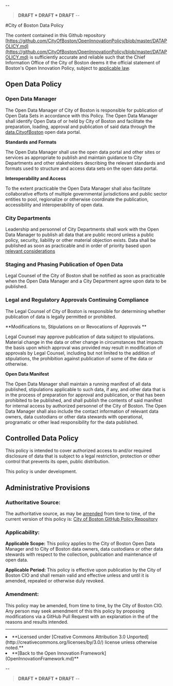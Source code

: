 --
>**DRAFT * DRAFT * DRAFT**
--

#City of Boston Data Policy

The content contained in this Github repository [https://github.com/CityOfBoston/OpenInnovationPolicy/blob/master/DATAPOLICY.md](https://github.com/CityOfBoston/OpenInnovationPolicy/blob/master/DATAPOLICY.md)  is sufficiently accurate and reliable such that the Chief Information Office of the City of Boston deems it the official statement of Boston's Open Innovation Policy, subject to [applicable law](https://github.com/CityOfBoston/OpenInnovationPolicy#relationship-to-other-laws).


## Open Data Policy 

### Open Data Manager  

The Open Data Manager of City of Boston is responsible for publication of Open Data Sets in accordance with this Policy. The Open Data Manager shall identify Open Data of or held by City of Boston and facilitate the preparation, loading, approval and publication of said data through the [data.CityofBoston](https://data.CityofBoston.gov) open data portal.  

**Standards and Formats**

The Open Data Manager shall use the open data portal and other sites or services as appropriate to publish and maintain guidance to City Departments and other stakeholders describing the relevant standards and formats used to structure and access data sets on the open data portal.

**Interoperability and Access**

To the extent practicable the Open Data Manager shall also facilitate collaborative efforts of multiple governmental jurisdictions and public sector entities to pool, regionalize or otherwise coordinate the publication, accessibility and interoperability of open data.   

### City Departments 

Leadership and personnel of City Departments shall work with the Open Data Manager to publish all data that are public record unless a public policy, security, liability or other material objection exists.  Data shall be published as soon as practicable and in order of priority based upon [relevant considerations](https://github.com/CityOfBoston/OpenInnovationPolicy/wiki/Data-Policy--_--Open-Data-Considerations)

### Staging and Phasing Publication of Open Data


Legal Counsel of the City of Boston shall be notified as soon as practicable when the Open Data Manager and a City Department agree upon data to be published.  

### Legal and Regulatory Approvals Continuing Compliance  

The Legal Counsel of City of Boston is responsible for determining whether publication of data is legally permitted or prohibited.  

**Modifications to, Stipulations on or Revocations of Approvals **

Legal Counsel may approve publication of data subject to stipulations.  Material change in the data or other change in circumstances that impacts the basis upon which approval was provided may result in modification of approvals by Legal Counsel, including but not limited to the addition of stipulations, the prohibition against publication of some of the data or otherwise.  

**Open Data Manifest** 

The Open Data Manager shall maintain a running manifest of all data published, stipulations applicable to such data, if any, and other data that is in the process of preparation for approval and publication, or that has been prohibited to be published, and shall publish the contents of said manifest for internal access by authorized personnel of the City of Boston.  The Open Data Manager shall also include the contact information of relevant data owners, data custodians or other data stewards with operational, programatic or other lead responsibility for the data published.  

## Controlled Data Policy 

This policy is intended to cover authorized access to and/or required disclosure of data that is subject to a legal restriction, protection or other control that prevents its open, public distribution.  

This policy is under development.

## Administrative Provisions

### Authoritative Source: 
The authoritative source, as may be [amended](DataPolicy.md#amendment) from time to time, of the current version of this policy is: [City of Boston GitHub Policy Repository](DataPolicy.md)

### Applicability:

**Applicable Scope:**
This policy applies to the City of Boston Open Data Manager and to City of Boston data owners, data custodians or other data stewards with respect to the collection, publication and maintenance of open data. 

**Applicable Period:** 
This policy is effective upon publication by the City of Boston CIO and shall remain valid and effective unless and until it is amended, repealed or otherwise duly revoked. 

### Amendment:
This policy may be amended, from time to time, by the City of Boston CIO.  Any person may seek amendment of this this policy by proposing modifications via a GitHub Pull Request with an explanation in the of the reasons and results intended.


---

<li> **Licensed under [Creative Commons Attribution 3.0 Unported](http://creativecommons.org/licenses/by/3.0/) license unless otherwise noted.**  
<li>**[Back to the Open Innovation Framework](OpenInnovationFramework.md)**

--
>**DRAFT * DRAFT * DRAFT**
--
